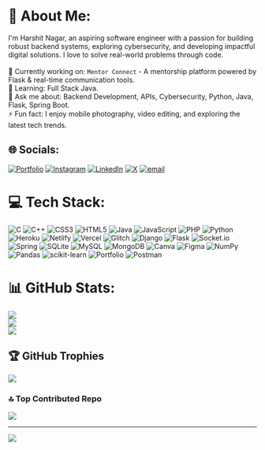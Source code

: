 # 💫 About Me:
I'm Harshit Nagar, an aspiring software engineer with a passion for building robust backend systems, exploring cybersecurity, and developing impactful digital solutions. I love to solve real-world problems through code.<br><br>🔭 Currently working on: `Mentor Connect` - A mentorship platform powered by Flask & real-time communication tools.<br>🌱 Learning: Full Stack Java.<br>💬 Ask me about: Backend Development, APIs, Cybersecurity, Python, Java, Flask, Spring Boot.<br>⚡ Fun fact: I enjoy mobile photography, video editing, and exploring the latest tech trends.


## 🌐 Socials:
[![Portfolio](https://img.shields.io/badge/Portfolio-red?&logo=google-chrome)](https://harshitnagar.epizy.com)
[![Instagram](https://img.shields.io/badge/Instagram-%23E4405F.svg?logo=Instagram&logoColor=white)](https://instagram.com/harshitnagar_)
[![LinkedIn](https://img.shields.io/badge/LinkedIn-%230077B5.svg?logo=linkedin&logoColor=white)](https://linkedin.com/in/harshit-nagar-036702255)
[![X](https://img.shields.io/badge/X-black.svg?logo=X&logoColor=white)](https://x.com/harshitnagar_)
[![email](https://img.shields.io/badge/Email-D14836?logo=gmail&logoColor=white)](mailto:harshitnagarjaora@gmail.com)

# 💻 Tech Stack:
![C](https://img.shields.io/badge/c-%2300599C.svg?style=for-the-badge&logo=c&logoColor=white) ![C++](https://img.shields.io/badge/c++-%2300599C.svg?style=for-the-badge&logo=c%2B%2B&logoColor=white) ![CSS3](https://img.shields.io/badge/css3-%231572B6.svg?style=for-the-badge&logo=css3&logoColor=white) ![HTML5](https://img.shields.io/badge/html5-%23E34F26.svg?style=for-the-badge&logo=html5&logoColor=white) ![Java](https://img.shields.io/badge/java-%23ED8B00.svg?style=for-the-badge&logo=openjdk&logoColor=white) ![JavaScript](https://img.shields.io/badge/javascript-%23323330.svg?style=for-the-badge&logo=javascript&logoColor=%23F7DF1E) ![PHP](https://img.shields.io/badge/php-%23777BB4.svg?style=for-the-badge&logo=php&logoColor=white) ![Python](https://img.shields.io/badge/python-3670A0?style=for-the-badge&logo=python&logoColor=ffdd54) ![Heroku](https://img.shields.io/badge/heroku-%23430098.svg?style=for-the-badge&logo=heroku&logoColor=white) ![Netlify](https://img.shields.io/badge/netlify-%23000000.svg?style=for-the-badge&logo=netlify&logoColor=#00C7B7) ![Vercel](https://img.shields.io/badge/vercel-%23000000.svg?style=for-the-badge&logo=vercel&logoColor=white) ![Glitch](https://img.shields.io/badge/glitch-%233333FF.svg?style=for-the-badge&logo=glitch&logoColor=white) ![Django](https://img.shields.io/badge/django-%23092E20.svg?style=for-the-badge&logo=django&logoColor=white) ![Flask](https://img.shields.io/badge/flask-%23000.svg?style=for-the-badge&logo=flask&logoColor=white) ![Socket.io](https://img.shields.io/badge/Socket.io-black?style=for-the-badge&logo=socket.io&badgeColor=010101) ![Spring](https://img.shields.io/badge/spring-%236DB33F.svg?style=for-the-badge&logo=spring&logoColor=white) ![SQLite](https://img.shields.io/badge/sqlite-%2307405e.svg?style=for-the-badge&logo=sqlite&logoColor=white) ![MySQL](https://img.shields.io/badge/mysql-4479A1.svg?style=for-the-badge&logo=mysql&logoColor=white) ![MongoDB](https://img.shields.io/badge/MongoDB-%234ea94b.svg?style=for-the-badge&logo=mongodb&logoColor=white) ![Canva](https://img.shields.io/badge/Canva-%2300C4CC.svg?style=for-the-badge&logo=Canva&logoColor=white) ![Figma](https://img.shields.io/badge/figma-%23F24E1E.svg?style=for-the-badge&logo=figma&logoColor=white) ![NumPy](https://img.shields.io/badge/numpy-%23013243.svg?style=for-the-badge&logo=numpy&logoColor=white) ![Pandas](https://img.shields.io/badge/pandas-%23150458.svg?style=for-the-badge&logo=pandas&logoColor=white) ![scikit-learn](https://img.shields.io/badge/scikit--learn-%23F7931E.svg?style=for-the-badge&logo=scikit-learn&logoColor=white) ![Portfolio](https://img.shields.io/badge/Portfolio-%23000000.svg?style=for-the-badge&logo=firefox&logoColor=#FF7139) ![Postman](https://img.shields.io/badge/Postman-FF6C37?style=for-the-badge&logo=postman&logoColor=white)
# 📊 GitHub Stats:
![](https://github-readme-stats.vercel.app/api?username=harshitnagarjaora&theme=radical&hide_border=false&include_all_commits=true&count_private=false)<br/>
![](https://nirzak-streak-stats.vercel.app/?user=harshitnagarjaora&theme=radical&hide_border=false)<br/>
![](https://github-readme-stats.vercel.app/api/top-langs/?username=harshitnagarjaora&theme=radical&hide_border=false&layout=compact&count_private=true&include_all_commits=true)

## 🏆 GitHub Trophies
![](https://github-profile-trophy.vercel.app/?username=harshitnagarjaora&theme=radical&no-frame=false&no-bg=true&margin-w=4)

### 🔝 Top Contributed Repo
![](https://github-contributor-stats.vercel.app/api?username=harshitnagarjaora&limit=5&theme=radical&combine_all_yearly_contributions=true)

---
[![](https://visitcount.itsvg.in/api?id=harshitnagarjaora&icon=0&color=0)](https://visitcount.itsvg.in)

<!-- Proudly created with GPRM ( https://gprm.itsvg.in ) -->
